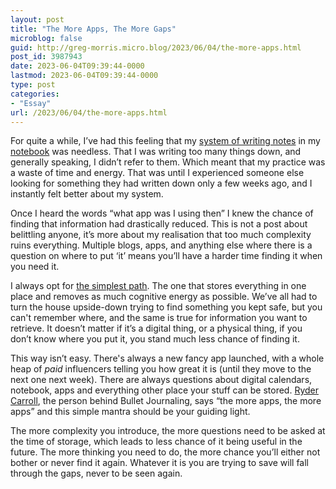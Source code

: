 ```yaml
---
layout: post
title: "The More Apps, The More Gaps"
microblog: false
guid: http://greg-morris.micro.blog/2023/06/04/the-more-apps.html
post_id: 3987943
date: 2023-06-04T09:39:44-0000
lastmod: 2023-06-04T09:39:44-0000
type: post
categories:
- "Essay"
url: /2023/06/04/the-more-apps.html
---
```

For quite a while, I’ve had this feeling that my [system of writing notes](/2023/05/10/my-adventures-with.html) in my [notebook](/2023/03/12/what-is-my.html) was needless. That I was writing too many things down, and generally speaking, I didn’t refer to them. Which meant that my practice was a waste of time and energy. That was until I experienced someone else looking for something they had written down only a few weeks ago, and I instantly felt better about my system.

Once I heard the words “what app was I using then” I knew the chance of finding that information had drastically reduced. This is not a post about belittling anyone, it’s more about my realisation that too much complexity ruins everything. Multiple blogs, apps, and anything else where there is a question on where to put ‘it’ means you’ll have a harder time finding it when you need it.

I always opt for [the simplest path](/2023/03/03/the-simplest-path.html). The one that stores everything in one place and removes as much cognitive energy as possible. We’ve all had to turn the house upside-down trying to find something you kept safe, but you can't remember where, and the same is true for information you want to retrieve. It doesn’t matter if it’s a digital thing, or a physical thing, if you don’t know where you put it, you stand much less chance of finding it.

This way isn’t easy. There's always a new fancy app launched, with a whole heap of *paid* influencers telling you how great it is (until they move to the next one next week). There are always questions about digital calendars, notebook, apps and everything other place your stuff can be stored. [Ryder Carroll](https://bulletjournal.com/pages/about), the person behind Bullet Journaling, says “the more apps, the more apps” and this simple mantra should be your guiding light.

The more complexity you introduce, the more questions need to be asked at the time of storage, which leads to less chance of it being useful in the future. The more thinking you need to do, the more chance you’ll either not bother or never find it again. Whatever it is you are trying to save will fall through the gaps, never to be seen again.
